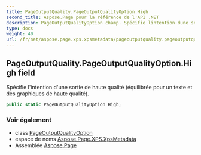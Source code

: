 ```yaml
---
title: PageOutputQuality.PageOutputQualityOption.High
second_title: Aspose.Page pour la référence de l'API .NET
description: PageOutputQualityOption champ. Spécifie lintention dune sortie de haute qualité équilibrée pour un texte et des graphiques de haute qualité.
type: docs
weight: 40
url: /fr/net/aspose.page.xps.xpsmetadata/pageoutputquality.pageoutputqualityoption/high/
---
```

## PageOutputQuality.PageOutputQualityOption.High field

Spécifie l'intention d'une sortie de haute qualité (équilibrée pour un texte et des graphiques de haute qualité).

```csharp
public static PageOutputQualityOption High;
```

### Voir également

* class [PageOutputQualityOption](../)
* espace de noms [Aspose.Page.XPS.XpsMetadata](../../pageoutputquality.pageoutputqualityoption/)
* Assemblée [Aspose.Page](../../../)


